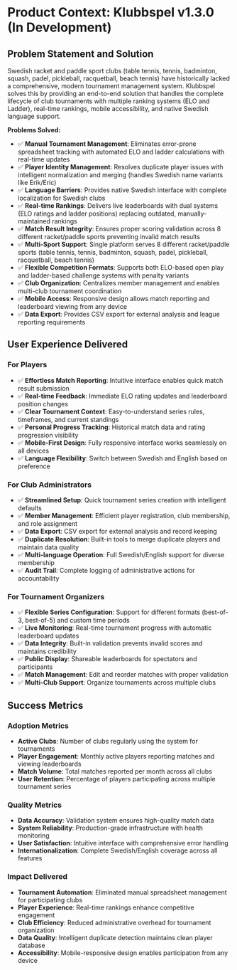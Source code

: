 # Product Context: Klubbspel v1.3.0 (In Development)

## Problem Statement and Solution
Swedish racket and paddle sport clubs (table tennis, tennis, badminton, squash, padel, pickleball, racquetball, beach tennis) have historically lacked a comprehensive, modern tournament management system. Klubbspel solves this by providing an end-to-end solution that handles the complete lifecycle of club tournaments with multiple ranking systems (ELO and Ladder), real-time rankings, mobile accessibility, and native Swedish language support.

**Problems Solved:**
- ✅ **Manual Tournament Management**: Eliminates error-prone spreadsheet tracking with automated ELO and ladder calculations with real-time updates
- ✅ **Player Identity Management**: Resolves duplicate player issues with intelligent normalization and merging (handles Swedish name variants like Erik/Eric)
- ✅ **Language Barriers**: Provides native Swedish interface with complete localization for Swedish clubs
- ✅ **Real-time Rankings**: Delivers live leaderboards with dual systems (ELO ratings and ladder positions) replacing outdated, manually-maintained rankings
- ✅ **Match Result Integrity**: Ensures proper scoring validation across 8 different racket/paddle sports preventing invalid match results
- ✅ **Multi-Sport Support**: Single platform serves 8 different racket/paddle sports (table tennis, tennis, badminton, squash, padel, pickleball, racquetball, beach tennis)
- ✅ **Flexible Competition Formats**: Supports both ELO-based open play and ladder-based challenge systems with penalty variants
- ✅ **Club Organization**: Centralizes member management and enables multi-club tournament coordination
- ✅ **Mobile Access**: Responsive design allows match reporting and leaderboard viewing from any device
- ✅ **Data Export**: Provides CSV export for external analysis and league reporting requirements

## User Experience Delivered

### For Players
- ✅ **Effortless Match Reporting**: Intuitive interface enables quick match result submission
- ✅ **Real-time Feedback**: Immediate ELO rating updates and leaderboard position changes
- ✅ **Clear Tournament Context**: Easy-to-understand series rules, timeframes, and current standings
- ✅ **Personal Progress Tracking**: Historical match data and rating progression visibility
- ✅ **Mobile-First Design**: Fully responsive interface works seamlessly on all devices
- ✅ **Language Flexibility**: Switch between Swedish and English based on preference

### For Club Administrators
- ✅ **Streamlined Setup**: Quick tournament series creation with intelligent defaults
- ✅ **Member Management**: Efficient player registration, club membership, and role assignment
- ✅ **Data Export**: CSV export for external analysis and record keeping
- ✅ **Duplicate Resolution**: Built-in tools to merge duplicate players and maintain data quality
- ✅ **Multi-language Operation**: Full Swedish/English support for diverse membership
- ✅ **Audit Trail**: Complete logging of administrative actions for accountability

### For Tournament Organizers
- ✅ **Flexible Series Configuration**: Support for different formats (best-of-3, best-of-5) and custom time periods
- ✅ **Live Monitoring**: Real-time tournament progress with automatic leaderboard updates
- ✅ **Data Integrity**: Built-in validation prevents invalid scores and maintains credibility
- ✅ **Public Display**: Shareable leaderboards for spectators and participants
- ✅ **Match Management**: Edit and reorder matches with proper validation
- ✅ **Multi-Club Support**: Organize tournaments across multiple clubs

## Success Metrics

### Adoption Metrics
- **Active Clubs**: Number of clubs regularly using the system for tournaments
- **Player Engagement**: Monthly active players reporting matches and viewing leaderboards
- **Match Volume**: Total matches reported per month across all clubs
- **User Retention**: Percentage of players participating across multiple tournament series

### Quality Metrics  
- **Data Accuracy**: Validation system ensures high-quality match data
- **System Reliability**: Production-grade infrastructure with health monitoring
- **User Satisfaction**: Intuitive interface with comprehensive error handling
- **Internationalization**: Complete Swedish/English coverage across all features

### Impact Delivered
- **Tournament Automation**: Eliminated manual spreadsheet management for participating clubs
- **Player Experience**: Real-time rankings enhance competitive engagement
- **Club Efficiency**: Reduced administrative overhead for tournament organization
- **Data Quality**: Intelligent duplicate detection maintains clean player database
- **Accessibility**: Mobile-responsive design enables participation from any device